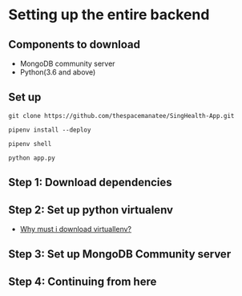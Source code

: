 # Setting up the entire backend
## Components to download
- MongoDB community server
- Python(3.6 and above)

## Set up
```
git clone https://github.com/thespacemanatee/SingHealth-App.git
```
```
pipenv install --deploy
```
```
pipenv shell
```
```
python app.py
```



## Step 1: Download dependencies
## Step 2: Set up python virtualenv
- [Why must i download virtuallenv?](https://stackoverflow.com/questions/32756711/is-it-necessary-to-use-virtualenv-to-use-flask-framework#:~:text=I%20personally%20do%20strongly%20recommend,not%20affect%20other%20Python%20projects.&text=Installing%20the%20Flask%20project%20with,as%20Werkzeug%20%2C%20Jinja2%20and%20itsdangerous%20.)
## Step 3: Set up MongoDB Community server
## Step 4: Continuing from here